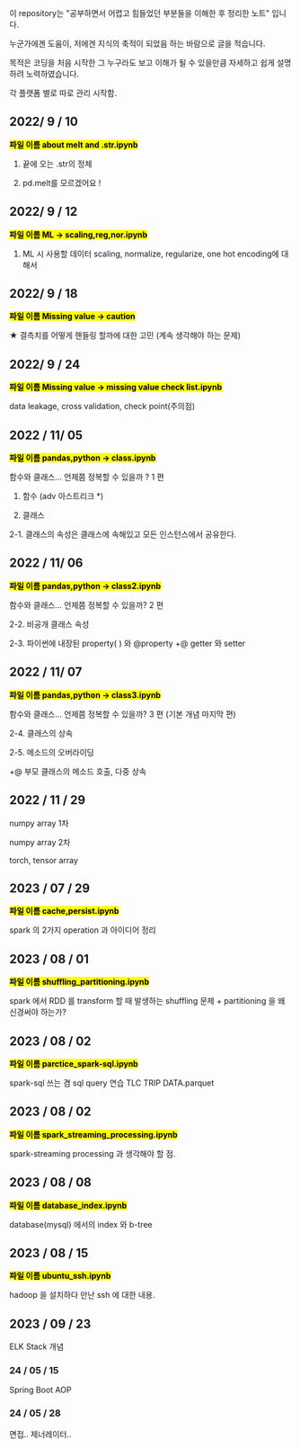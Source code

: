 이 repository는 "공부하면서 어렵고 힘들었던 부분들을 이해한 후 정리한 노트" 입니다. 

누군가에겐 도움이, 저에겐 지식의 축적이 되었음 하는 바람으로 글을 적습니다.

목적은 코딩을 처음 시작한 그 누구라도 보고 이해가 될 수 있을만큼 자세하고 쉽게 설명하려 노력하였습니다.

각 플랫폼 별로 따로 관리 시작함.

## 2022/ 9 / 10
<mark>__파일 이름 about melt and .str.ipynb__</mark>

1. 끝에 오는 .str의 정체

2. pd.melt를 모르겠어요 ! 
    
## 2022/ 9 / 12
<mark>__파일 이름 ML -> scaling,reg,nor.ipynb__</mark>

1. ML 시 사용할 데이터 scaling, normalize, regularize, one hot encoding에 대해서 


## 2022/ 9 / 18
<mark>__파일 이름 Missing value -> caution__</mark>

★ 결측치를 어떻게 핸들링 할까에 대한 고민 (계속 생각해야 하는 문제)


## 2022/ 9 / 24
<mark>__파일 이름 Missing value -> missing value check list.ipynb__</mark>

data leakage, cross validation, check point(주의점)


## 2022 / 11/ 05
<mark>__파일 이름 pandas,python -> class.ipynb__</mark>

함수와 클래스... 언제쯤 정복할 수 있을까 ? 1 편

1. 함수 (adv 아스트리크 *) 

2. 클래스

2-1. 클래스의 속성은 클래스에 속해있고 모든 인스턴스에서 공유한다.

## 2022 / 11/ 06

<mark>__파일 이름 pandas,python -> class2.ipynb__</mark>

함수와 클래스... 언제쯤 정복할 수 있을까? 2 편 

2-2. 비공개 클래스 속성 

2-3. 파이썬에 내장된 property( ) 와 @property +@ getter 와 setter

## 2022 / 11/ 07

<mark>__파일 이름 pandas,python -> class3.ipynb__</mark>

함수와 클래스... 언제쯤 정복할 수 있을까? 3 편 (기본 개념 마지막 편) 

2-4. 클래스의 상속

2-5. 메소드의 오버라이딩

+@ 부모 클래스의 메소드 호출, 다중 상속

## 2022 / 11 / 29

numpy array 1차 

numpy array 2차 

torch, tensor array

## 2023 / 07 / 29

<mark>__파일 이름 cache,persist.ipynb__</mark>

spark 의 2가지 operation 과 아이디어 정리

## 2023 / 08 / 01 

<mark>__파일 이름 shuffling_partitioning.ipynb__</mark>

spark 에서 RDD 를 transform 할 때 발생하는 shuffling 문제 + partitioning 을 왜 신경써야 하는가?

## 2023 / 08 / 02 

<mark>__파일 이름 parctice_spark-sql.ipynb__</mark>

spark-sql 쓰는 겸 sql query 연습 TLC TRIP DATA.parquet

## 2023 / 08 / 02 

<mark>__파일 이름 spark_streaming_processing.ipynb__</mark>

spark-streaming processing 과 생각해야 할 점.

## 2023 / 08 / 08

<mark>__파일 이름 database_index.ipynb__</mark>

database(mysql) 에서의 index 와 b-tree

## 2023 / 08 / 15

<mark>__파일 이름 ubuntu_ssh.ipynb__</mark>

hadoop 을 설치하다 만난 ssh 에 대한 내용.

## 2023 / 09 / 23

ELK Stack 개념

### 24 / 05 / 15

Spring Boot AOP

### 24 / 05 / 28

면접.. 제너레이터..

